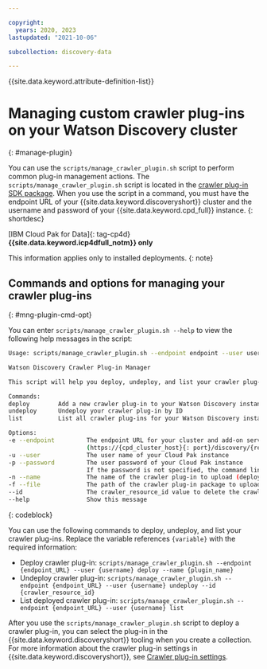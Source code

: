 ```yaml
---

copyright:
  years: 2020, 2023
lastupdated: "2021-10-06"

subcollection: discovery-data

---
```


{{site.data.keyword.attribute-definition-list}}

# Managing custom crawler plug-ins on your Watson Discovery cluster
{: #manage-plugin}

You can use the `scripts/manage_crawler_plugin.sh` script to perform common plug-in management actions. The `scripts/manage_crawler_plugin.sh` script is located in the [crawler plug-in SDK package](/docs/discovery-data?topic=discovery-data-crawler-plugin-build#obtain-sdk). When you use the script in a command, you must have the endpoint URL of your {{site.data.keyword.discoveryshort}} cluster and the username and password of your {{site.data.keyword.cpd_full}} instance.
{: shortdesc}

[IBM Cloud Pak for Data]{: tag-cp4d} **{{site.data.keyword.icp4dfull_notm}} only**

This information applies only to installed deployments.
{: note}

## Commands and options for managing your crawler plug-ins
{: #mng-plugin-cmd-opt}

You can enter `scripts/manage_crawler_plugin.sh --help` to view the following help messages in the script:

```sh
Usage: scripts/manage_crawler_plugin.sh --endpoint endpoint --user username [--password password] command

Watson Discovery Crawler Plug-in Manager

This script will help you deploy, undeploy, and list your crawler plug-ins for Watson Discovery.

Commands:
deploy        Add a new crawler plug-in to your Watson Discovery instance
undeploy      Undeploy your crawler plug-in by ID
list          List all crawler plug-ins for your Watson Discovery instance (default)

Options:
-e --endpoint         The endpoint URL for your cluster and add-on service instance
                      (https://{cpd_cluster_host}{: port}/discovery/{release}/instances/{instance_id}/api)
-u --user             The user name of your Cloud Pak instance
-p --password         The user password of your Cloud Pak instance
                      If the password is not specified, the command line prompts to input
-n --name             The name of the crawler plug-in to upload (deploy only)
-f --file             The path of the crawler plug-in package to upload (deploy only)
--id                  The crawler_resource_id value to delete the crawler plug-in (undeploy only)
--help                Show this message
```
{: codeblock}

You can use the following commands to deploy, undeploy, and list your crawler plug-ins. Replace the variable references `{variable}` with the required information:

- Deploy crawler plug-in: `scripts/manage_crawler_plugin.sh --endpoint {endpoint_URL} --user {username} deploy --name {plugin_name}`
- Undeploy crawler plug-in: `scripts/manage_crawler_plugin.sh --endpoint {endpoint_URL} --user {username} undeploy --id {crawler_resource_id}`
- List deployed crawler plug-in: `scripts/manage_crawler_plugin.sh --endpoint {endpoint_URL} --user {username} list`

After you use the `scripts/manage_crawler_plugin.sh` script to deploy a crawler plug-in, you can select the plug-in in the {{site.data.keyword.discoveryshort}} tooling when you create a collection. For more information about the crawler plug-in settings in {{site.data.keyword.discoveryshort}}, see [Crawler plug-in settings](/docs/discovery-data?topic=discovery-data-collection-types#plugin-settings).
